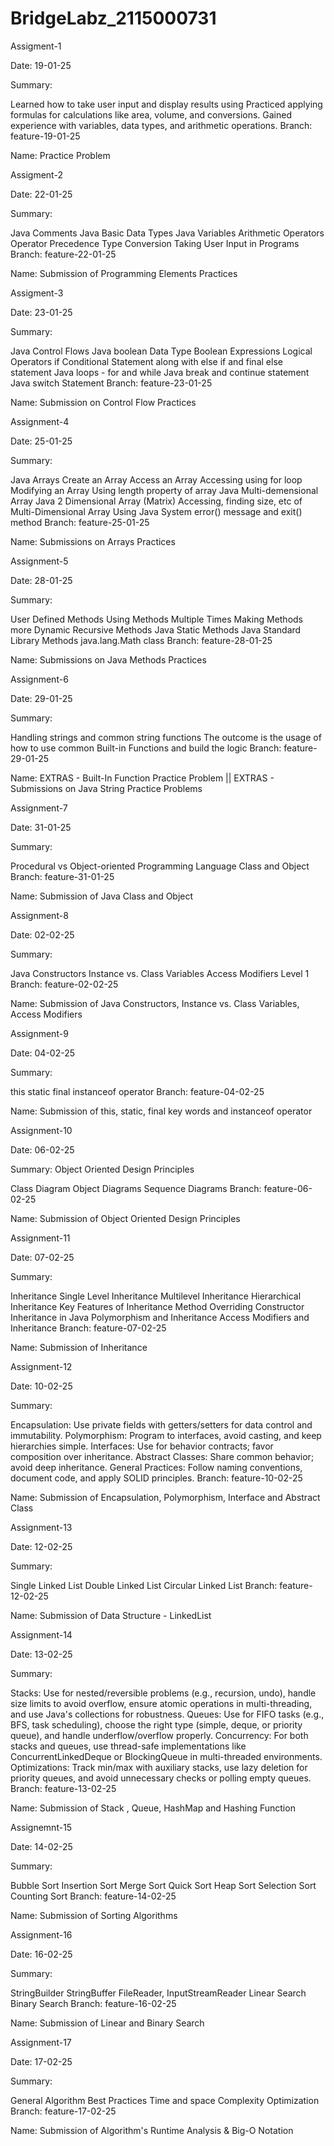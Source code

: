 # BridgeLabz_2115000731

Assigment-1

Date: 19-01-25

Summary:

Learned how to take user input and display results using
Practiced applying formulas for calculations like area, volume, and conversions.
Gained experience with variables, data types, and arithmetic operations.
Branch: feature-19-01-25

Name: Practice Problem

Assigment-2

Date: 22-01-25

Summary:

Java Comments
Java Basic Data Types
Java Variables
Arithmetic Operators
Operator Precedence
Type Conversion
Taking User Input in Programs
Branch: feature-22-01-25

Name: Submission of Programming Elements Practices

Assigment-3

Date: 23-01-25

Summary:

Java Control Flows
Java boolean Data Type
Boolean Expressions
Logical Operators
if Conditional Statement along with else if and final else statement
Java loops - for and while
Java break and continue statement
Java switch Statement
Branch: feature-23-01-25

Name: Submission on Control Flow Practices

Assignment-4

Date: 25-01-25

Summary:

Java Arrays
Create an Array
Access an Array
Accessing using for loop
Modifying an Array
Using length property of array
Java Multi-demensional Array
Java 2 Dimensional Array (Matrix)
Accessing, finding size, etc of Multi-Dimensional Array
Using Java System error() message and exit() method
Branch: feature-25-01-25

Name: Submissions on Arrays Practices

Assignment-5

Date: 28-01-25

Summary:

User Defined Methods
Using Methods Multiple Times
Making Methods more Dynamic
Recursive Methods
Java Static Methods
Java Standard Library Methods
java.lang.Math class
Branch: feature-28-01-25

Name: Submissions on Java Methods Practices

Assignment-6

Date: 29-01-25

Summary:

Handling strings and common string functions
The outcome is the usage of how to use common Built-in Functions and build the logic
Branch: feature-29-01-25

Name: EXTRAS - Built-In Function Practice Problem || EXTRAS - Submissions on Java String Practice Problems

Assignment-7

Date: 31-01-25

Summary:

Procedural vs Object-oriented Programming Language
Class and Object
Branch: feature-31-01-25

Name: Submission of Java Class and Object

Assignment-8

Date: 02-02-25

Summary:

Java Constructors
Instance vs. Class Variables
Access Modifiers Level 1
Branch: feature-02-02-25

Name: Submission of Java Constructors, Instance vs. Class Variables, Access Modifiers

Assignment-9

Date: 04-02-25

Summary:

this
static
final
instanceof operator
Branch: feature-04-02-25

Name: Submission of this, static, final key words and instanceof operator

Assignment-10

Date: 06-02-25

Summary: Object Oriented Design Principles

Class Diagram
Object Diagrams
Sequence Diagrams
Branch: feature-06-02-25

Name: Submission of Object Oriented Design Principles

Assignment-11

Date: 07-02-25

Summary:

Inheritance
Single Level Inheritance
Multilevel Inheritance
Hierarchical Inheritance
Key Features of Inheritance
Method Overriding
Constructor Inheritance in Java
Polymorphism and Inheritance
Access Modifiers and Inheritance
Branch: feature-07-02-25

Name: Submission of Inheritance

Assignment-12

Date: 10-02-25

Summary:

Encapsulation: Use private fields with getters/setters for data control and immutability.
Polymorphism: Program to interfaces, avoid casting, and keep hierarchies simple.
Interfaces: Use for behavior contracts; favor composition over inheritance.
Abstract Classes: Share common behavior; avoid deep inheritance.
General Practices: Follow naming conventions, document code, and apply SOLID principles.
Branch: feature-10-02-25

Name: Submission of Encapsulation, Polymorphism, Interface and Abstract Class

Assignment-13

Date: 12-02-25

Summary:

Single Linked List
Double Linked List
Circular Linked List
Branch: feature-12-02-25

Name: Submission of Data Structure - LinkedList

Assignment-14

Date: 13-02-25

Summary:

Stacks: Use for nested/reversible problems (e.g., recursion, undo), handle size limits to avoid overflow, ensure atomic operations in multi-threading, and use Java's collections for robustness.
Queues: Use for FIFO tasks (e.g., BFS, task scheduling), choose the right type (simple, deque, or priority queue), and handle underflow/overflow properly.
Concurrency: For both stacks and queues, use thread-safe implementations like ConcurrentLinkedDeque or BlockingQueue in multi-threaded environments.
Optimizations: Track min/max with auxiliary stacks, use lazy deletion for priority queues, and avoid unnecessary checks or polling empty queues.
Branch: feature-13-02-25

Name: Submission of Stack , Queue, HashMap and Hashing Function

Assignemnt-15

Date: 14-02-25

Summary:

Bubble Sort
Insertion Sort
Merge Sort
Quick Sort
Heap Sort
Selection Sort
Counting Sort
Branch: feature-14-02-25

Name: Submission of Sorting Algorithms

Assignment-16

Date: 16-02-25

Summary:

StringBuilder
StringBuffer
FileReader,
InputStreamReader
Linear Search
Binary Search
Branch: feature-16-02-25

Name: Submission of Linear and Binary Search

Assignment-17

Date: 17-02-25

Summary:

General Algorithm Best Practices
Time and space Complexity Optimization
Branch: feature-17-02-25

Name: Submission of Algorithm's Runtime Analysis & Big-O Notation
